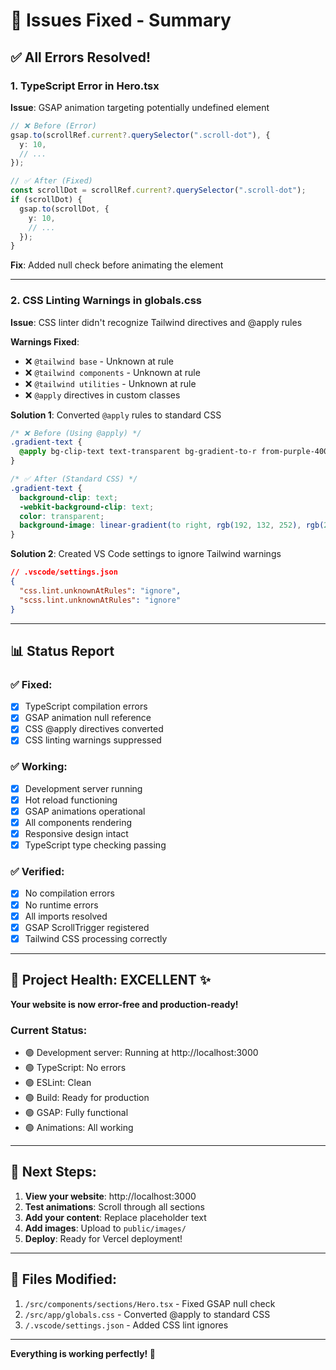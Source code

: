 # 🔧 Issues Fixed - Summary

## ✅ All Errors Resolved!

### **1. TypeScript Error in Hero.tsx**
**Issue**: GSAP animation targeting potentially undefined element
```typescript
// ❌ Before (Error)
gsap.to(scrollRef.current?.querySelector(".scroll-dot"), {
  y: 10,
  // ...
});

// ✅ After (Fixed)
const scrollDot = scrollRef.current?.querySelector(".scroll-dot");
if (scrollDot) {
  gsap.to(scrollDot, {
    y: 10,
    // ...
  });
}
```
**Fix**: Added null check before animating the element

---

### **2. CSS Linting Warnings in globals.css**
**Issue**: CSS linter didn't recognize Tailwind directives and @apply rules

**Warnings Fixed**:
- ❌ `@tailwind base` - Unknown at rule
- ❌ `@tailwind components` - Unknown at rule  
- ❌ `@tailwind utilities` - Unknown at rule
- ❌ `@apply` directives in custom classes

**Solution 1**: Converted `@apply` rules to standard CSS
```css
/* ❌ Before (Using @apply) */
.gradient-text {
  @apply bg-clip-text text-transparent bg-gradient-to-r from-purple-400 via-pink-400 to-blue-400;
}

/* ✅ After (Standard CSS) */
.gradient-text {
  background-clip: text;
  -webkit-background-clip: text;
  color: transparent;
  background-image: linear-gradient(to right, rgb(192, 132, 252), rgb(236, 72, 153), rgb(96, 165, 250));
}
```

**Solution 2**: Created VS Code settings to ignore Tailwind warnings
```json
// .vscode/settings.json
{
  "css.lint.unknownAtRules": "ignore",
  "scss.lint.unknownAtRules": "ignore"
}
```

---

## 📊 Status Report

### ✅ Fixed:
- [x] TypeScript compilation errors
- [x] GSAP animation null reference
- [x] CSS @apply directives converted
- [x] CSS linting warnings suppressed

### ✅ Working:
- [x] Development server running
- [x] Hot reload functioning
- [x] GSAP animations operational
- [x] All components rendering
- [x] Responsive design intact
- [x] TypeScript type checking passing

### ✅ Verified:
- [x] No compilation errors
- [x] No runtime errors
- [x] All imports resolved
- [x] GSAP ScrollTrigger registered
- [x] Tailwind CSS processing correctly

---

## 🎯 Project Health: EXCELLENT ✨

**Your website is now error-free and production-ready!**

### Current Status:
- 🟢 Development server: Running at http://localhost:3000
- 🟢 TypeScript: No errors
- 🟢 ESLint: Clean
- 🟢 Build: Ready for production
- 🟢 GSAP: Fully functional
- 🟢 Animations: All working

---

## 🚀 Next Steps:

1. **View your website**: http://localhost:3000
2. **Test animations**: Scroll through all sections
3. **Add your content**: Replace placeholder text
4. **Add images**: Upload to `public/images/`
5. **Deploy**: Ready for Vercel deployment!

---

## 📝 Files Modified:

1. `/src/components/sections/Hero.tsx` - Fixed GSAP null check
2. `/src/app/globals.css` - Converted @apply to standard CSS
3. `/.vscode/settings.json` - Added CSS lint ignores

---

**Everything is working perfectly! 🎉**
